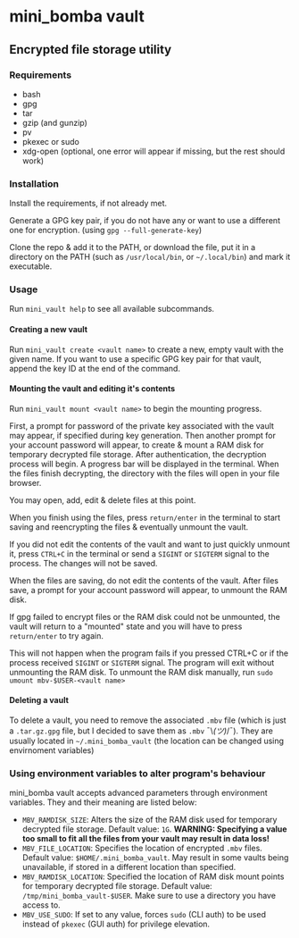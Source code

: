 # mini_bomba vault
## Encrypted file storage utility

### Requirements

* bash
* gpg
* tar
* gzip (and gunzip)
* pv
* pkexec or sudo
* xdg-open (optional, one error will appear if missing, but the rest should work)

### Installation

Install the requirements, if not already met.

Generate a GPG key pair, if you do not have any or want to use a different one for encryption. (using `gpg --full-generate-key`)

Clone the repo & add it to the PATH, or download the file, put it in a directory on the PATH (such as `/usr/local/bin`, or `~/.local/bin`) and mark it executable.

### Usage

Run `mini_vault help` to see all available subcommands.

#### Creating a new vault

Run `mini_vault create <vault name>` to create a new, empty vault with the given name. If you want to use a specific GPG key pair for that vault, append the key ID at the end of the command.

#### Mounting the vault and editing it's contents

Run `mini_vault mount <vault name>` to begin the mounting progress. 

First, a prompt for password of the private key associated with the vault may appear, if specified during key generation. 
Then another prompt for your account password will appear, to create & mount a RAM disk for temporary decrypted file storage.
After authentication, the decryption process will begin. A progress bar will be displayed in the terminal.
When the files finish decrypting, the directory with the files will open in your file browser.

You may open, add, edit & delete files at this point.

When you finish using the files, press `return/enter` in the terminal to start saving and reencrypting the files & eventually unmount the vault.

If you did not edit the contents of the vault and want to just quickly unmount it, press `CTRL+C` in the terminal or send a `SIGINT` or `SIGTERM` signal to the process. 
The changes will not be saved.

When the files are saving, do not edit the contents of the vault. 
After files save, a prompt for your account password will appear, to unmount the RAM disk.

If gpg failed to encrypt files or the RAM disk could not be unmounted, the vault will return to a "mounted" state and you will have to press `return/enter` to try again.

This will not happen when the program fails if you pressed CTRL+C or if the process received `SIGINT` or `SIGTERM` signal. 
The program will exit without unmounting the RAM disk. 
To unmount the RAM disk manually, run `sudo umount mbv-$USER-<vault name>`

#### Deleting a vault

To delete a vault, you need to remove the associated `.mbv` file (which is just a `.tar.gz.gpg` file, but I decided to save them as `.mbv` ¯\\_(ツ)_/¯).
They are usually located in `~/.mini_bomba_vault` (the location can be changed using envirnoment variables)

### Using environment variables to alter program's behaviour

mini_bomba vault accepts advanced parameters through environment variables.
They and their meaning are listed below:

* `MBV_RAMDISK_SIZE`: Alters the size of the RAM disk used for temporary decrypted file storage. Default value: `1G`. **WARNING: Specifying a value too small to fit all the files from your vault may result in data loss!**
* `MBV_FILE_LOCATION`: Specifies the location of encrypted `.mbv` files. Default value: `$HOME/.mini_bomba_vault`. May result in some vaults being unavailable, if stored in a different location than specified.
* `MBV_RAMDISK_LOCATION`: Specified the location of RAM disk mount points for temporary decrypted file storage. Default value: `/tmp/mini_bomba_vault-$USER`. Make sure to use a directory you have access to.
* `MBV_USE_SUDO`: If set to any value, forces `sudo` (CLI auth) to be used instead of `pkexec` (GUI auth) for privilege elevation. 

